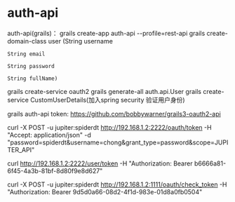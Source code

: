 # auth-api


auth-api(grails)：
grails create-app auth-api --profile=rest-api
grails create-domain-class user
    (String username

    String email

    String password

    String fullName)
grails create-service oauth2
grails generate-all auth.api.User
grails create-service CustomUserDetails(加入spring security 验证用户身份)


grails auth-api token:
https://github.com/bobbywarner/grails3-oauth2-api









curl -X POST -u jupiter:spiderdt http://192.168.1.2:2222/oauth/token -H "Accept: application/json" -d "password=spiderdt&username=chong&grant_type=password&scope=JUPITER_API"

curl  http://192.168.1.2:2222/user/token -H "Authorization: Bearer b6666a81-6f45-4a3b-81bf-8d80f9e8d627"

curl -X POST -u jupiter:spiderdt http://192.168.1.2:1111/oauth/check_token -H "Authorization: Bearer 9d5d0a66-08d2-4f1d-983e-01d8a0fb0504"
